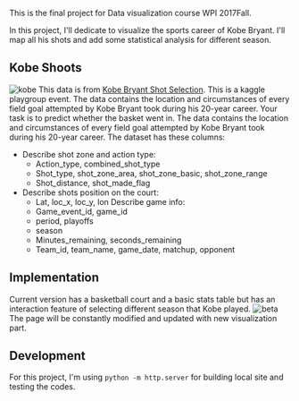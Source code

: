This is the final project for Data visualization course WPI 2017Fall.

In this project, I'll dedicate to visualize the sports career of Kobe Bryant. I'll map all his shots and add some statistical analysis for different season.


## Kobe Shoots
![kobe](http://www.thatsmags.com/image/view/201603/Kobe-Bryant.jpg)
This data is from [Kobe Bryant Shot Selection](hhttps://www.kaggle.com/c/kobe-bryant-shot-selection/). This is a kaggle playgroup event. The data contains the location and circumstances of every field goal attempted by Kobe Bryant took during his 20-year career. Your task is to predict whether the basket went in.
The data contains the location and circumstances of every field goal attempted by Kobe Bryant took during his 20-year career. The dataset has these columns:

- Describe shot zone and action type:
  - Action_type, combined_shot_type
  - Shot_type, shot_zone_area, shot_zone_basic, shot_zone_range
  - Shot_distance, shot_made_flag
- Describe shots position on the court:
  - Lat, loc_x, loc_y, lon
Describe game info:
  - Game_event_id, game_id
  - period, playoffs
  - season
  - Minutes_remaining, seconds_remaining
  - Team_id, team_name, game_date, matchup, opponent


## Implementation
Current version has a basketball court and a basic stats table but has an interaction feature of selecting different season that Kobe played.
![beta](https://github.com/YouthBread/kobe-bryant-dataviz-project/blob/master/other_resource/pic.png)
The page will be constantly modified and updated with new visualization part.



## Development
For this project, I'm using `python -m http.server` for building local site and testing the codes.
